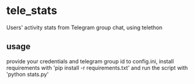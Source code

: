 # tele_stats
Users' activity stats from Telegram group chat, using telethon

## usage

provide your credentials and telegram group id to config.ini, install requirements with 'pip install -r requirements.txt' and run the script with 'python stats.py' 
